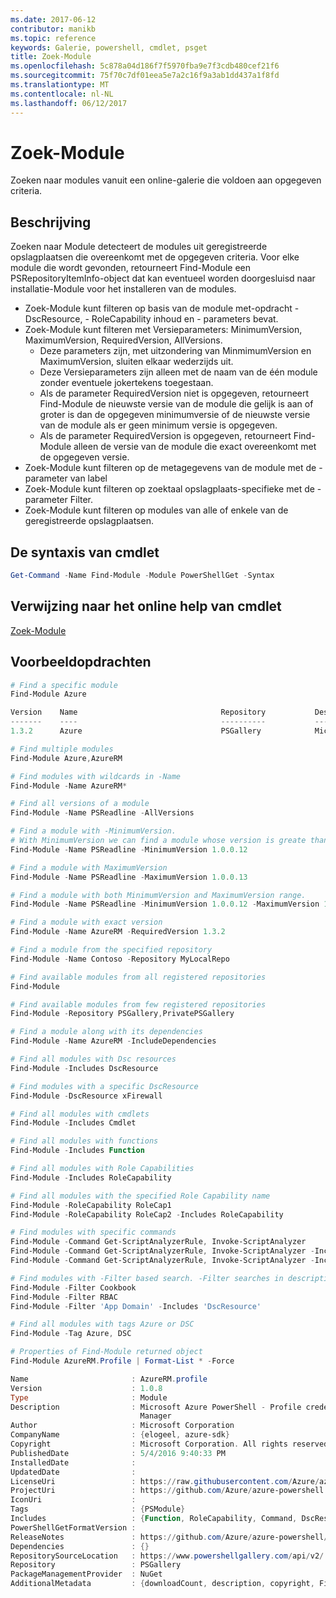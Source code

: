 ```yaml
---
ms.date: 2017-06-12
contributor: manikb
ms.topic: reference
keywords: Galerie, powershell, cmdlet, psget
title: Zoek-Module
ms.openlocfilehash: 5c878a04d186f7f5970fba9e7f3cdb480cef21f6
ms.sourcegitcommit: 75f70c7df01eea5e7a2c16f9a3ab1dd437a1f8fd
ms.translationtype: MT
ms.contentlocale: nl-NL
ms.lasthandoff: 06/12/2017
---
```

# <a name="find-module"></a>Zoek-Module
Zoeken naar modules vanuit een online-galerie die voldoen aan opgegeven criteria.

## <a name="description"></a>Beschrijving
Zoeken naar Module detecteert de modules uit geregistreerde opslagplaatsen die overeenkomt met de opgegeven criteria.
Voor elke module die wordt gevonden, retourneert Find-Module een PSRepositoryItemInfo-object dat kan eventueel worden doorgesluisd naar installatie-Module voor het installeren van de modules.

- Zoek-Module kunt filteren op basis van de module met-opdracht - DscResource, - RoleCapability inhoud en - parameters bevat.
- Zoek-Module kunt filteren met Versieparameters: MinimumVersion, MaximumVersion, RequiredVersion, AllVersions.
  - Deze parameters zijn, met uitzondering van MinmimumVersion en MaximumVersion, sluiten elkaar wederzijds uit.
  - Deze Versieparameters zijn alleen met de naam van de één module zonder eventuele jokertekens toegestaan.
  - Als de parameter RequiredVersion niet is opgegeven, retourneert Find-Module de nieuwste versie van de module die gelijk is aan of groter is dan de opgegeven minimumversie of de nieuwste versie van de module als er geen minimum versie is opgegeven. 
  - Als de parameter RequiredVersion is opgegeven, retourneert Find-Module alleen de versie van de module die exact overeenkomt met de opgegeven versie.
- Zoek-Module kunt filteren op de metagegevens van de module met de - parameter van label
- Zoek-Module kunt filteren op zoektaal opslagplaats-specifieke met de - parameter Filter.
- Zoek-Module kunt filteren op modules van alle of enkele van de geregistreerde opslagplaatsen.

## <a name="cmdlet-syntax"></a>De syntaxis van cmdlet
```powershell
Get-Command -Name Find-Module -Module PowerShellGet -Syntax
```

## <a name="cmdlet-online-help-reference"></a>Verwijzing naar het online help van cmdlet

[Zoek-Module](http://go.microsoft.com/fwlink/?LinkID=398574)

## <a name="example-commands"></a>Voorbeeldopdrachten
```powershell
# Find a specific module
Find-Module Azure

Version    Name                                Repository           Description
-------    ----                                ----------           -----------
1.3.2      Azure                               PSGallery            Microsoft Azure PowerShell - Service Management

# Find multiple modules
Find-Module Azure,AzureRM

# Find modules with wildcards in -Name
Find-Module -Name AzureRM*

# Find all versions of a module
Find-Module -Name PSReadline -AllVersions

# Find a module with -MinimumVersion. 
# With MinimumVersion we can find a module whose version is greate than or equal to the specified MinimumVersion value.
Find-Module -Name PSReadline -MinimumVersion 1.0.0.12

# Find a module with MaximumVersion
Find-Module -Name PSReadline -MaximumVersion 1.0.0.13

# Find a module with both MinimumVersion and MaximumVersion range.
Find-Module -Name PSReadline -MinimumVersion 1.0.0.12 -MaximumVersion 1.0.0.13

# Find a module with exact version
Find-Module -Name AzureRM -RequiredVersion 1.3.2

# Find a module from the specified repository
Find-Module -Name Contoso -Repository MyLocalRepo

# Find available modules from all registered repositories
Find-Module

# Find available modules from few registered repositories
Find-Module -Repository PSGallery,PrivatePSGallery

# Find a module along with its dependencies
Find-Module -Name AzureRM -IncludeDependencies

# Find all modules with Dsc resources
Find-Module -Includes DscResource

# Find modules with a specific DscResource
Find-Module -DscResource xFirewall

# Find all modules with cmdlets
Find-Module -Includes Cmdlet

# Find all modules with functions
Find-Module -Includes Function

# Find all modules with Role Capabilities
Find-Module -Includes RoleCapability

# Find all modules with the specified Role Capability name
Find-Module -RoleCapability RoleCap1
Find-Module -RoleCapability RoleCap2 -Includes RoleCapability

# Find modules with specific commands
Find-Module -Command Get-ScriptAnalyzerRule, Invoke-ScriptAnalyzer
Find-Module -Command Get-ScriptAnalyzerRule, Invoke-ScriptAnalyzer -Includes Cmdlet
Find-Module -Command Get-ScriptAnalyzerRule, Invoke-ScriptAnalyzer -Includes Function

# Find modules with -Filter based search. -Filter searches in description and names
Find-Module -Filter Cookbook
Find-Module -Filter RBAC
Find-Module -Filter 'App Domain' -Includes 'DscResource'

# Find all modules with tags Azure or DSC
Find-Module -Tag Azure, DSC

# Properties of Find-Module returned object
Find-Module AzureRM.Profile | Format-List * -Force

Name                       : AzureRM.profile
Version                    : 1.0.8
Type                       : Module
Description                : Microsoft Azure PowerShell - Profile credential management cmdlets for Azure Resource
                             Manager
Author                     : Microsoft Corporation
CompanyName                : {elogeel, azure-sdk}
Copyright                  : Microsoft Corporation. All rights reserved.
PublishedDate              : 5/4/2016 9:40:33 PM
InstalledDate              :
UpdatedDate                :
LicenseUri                 : https://raw.githubusercontent.com/Azure/azure-powershell/dev/LICENSE.txt
ProjectUri                 : https://github.com/Azure/azure-powershell
IconUri                    :
Tags                       : {PSModule}
Includes                   : {Function, RoleCapability, Command, DscResource...}
PowerShellGetFormatVersion :
ReleaseNotes               : https://github.com/Azure/azure-powershell/blob/dev/ChangeLog.md
Dependencies               : {}
RepositorySourceLocation   : https://www.powershellgallery.com/api/v2/
Repository                 : PSGallery
PackageManagementProvider  : NuGet
AdditionalMetadata         : {downloadCount, description, copyright, FileList...}

```

